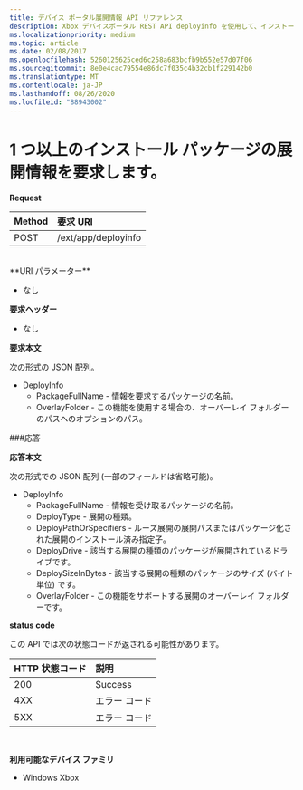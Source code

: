 ```yaml
---
title: デバイス ポータル展開情報 API リファレンス
description: Xbox デバイスポータル REST API deployinfo を使用して、インストールされている1つ以上のパッケージの展開情報を要求する方法について説明します。
ms.localizationpriority: medium
ms.topic: article
ms.date: 02/08/2017
ms.openlocfilehash: 5260125625ced6c258a683bcfb9b552e57d07f06
ms.sourcegitcommit: 8e0e4cac79554e86dc7f035c4b32cb1f229142b0
ms.translationtype: MT
ms.contentlocale: ja-JP
ms.lasthandoff: 08/26/2020
ms.locfileid: "88943002"
---
```

# <a name="requests-deployment-information-for-one-or-more-installed-packages"></a>1 つ以上のインストール パッケージの展開情報を要求します。

**Request**

Method      | 要求 URI
:------     | :------
POST | /ext/app/deployinfo
<br />
**URI パラメーター**

 - なし

**要求ヘッダー**

- なし

**要求本文**

次の形式の JSON 配列。

* DeployInfo
  * PackageFullName - 情報を要求するパッケージの名前。
  * OverlayFolder - この機能を使用する場合の、オーバーレイ フォルダーのパスへのオプションのパス。

###<a name="response"></a>応答

**応答本文**

次の形式での JSON 配列 (一部のフィールドは省略可能)。

* DeployInfo
  * PackageFullName - 情報を受け取るパッケージの名前。
  * DeployType - 展開の種類。
  * DeployPathOrSpecifiers - ルーズ展開の展開パスまたはパッケージ化された展開のインストール済み指定子。
  * DeployDrive - 該当する展開の種類のパッケージが展開されているドライブです。
  * DeploySizeInBytes - 該当する展開の種類のパッケージのサイズ (バイト単位) です。
  * OverlayFolder - この機能をサポートする展開のオーバーレイ フォルダーです。

**status code**

この API では次の状態コードが返される可能性があります。

HTTP 状態コード      | 説明
:------     | :-----
200 | Success
4XX | エラー コード
5XX | エラー コード
<br />

**利用可能なデバイス ファミリ**

* Windows Xbox
